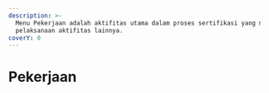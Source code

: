 ```yaml
---
description: >-
  Menu Pekerjaan adalah aktifitas utama dalam proses sertifikasi yang menjadi
  pelaksanaan aktifitas lainnya.
coverY: 0
---
```


# Pekerjaan

